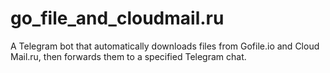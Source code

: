 # go_file_and_cloudmail.ru
A Telegram bot that automatically downloads files from Gofile.io and Cloud Mail.ru, then forwards them to a specified Telegram chat.
